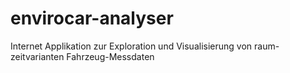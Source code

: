 envirocar-analyser
==================

Internet Applikation zur Exploration und Visualisierung von raum-zeitvarianten Fahrzeug-Messdaten
